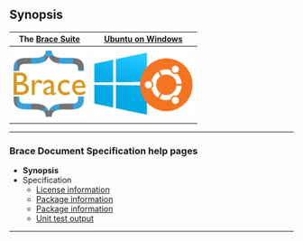 ## Synopsis

| **The [Brace Suite]** | **[Ubuntu on Windows]**   |
|:---------------------:|:-------------------------:|
| ![Brace logo]         | ![Ubuntu on Windows logo] |         |

[Brace Suite]: https://github.com/restarian/restarian/tree/master/brace/
[Ubuntu on Windows]: https://www.microsoft.com/en-us/store/p/ubuntu/9nblggh4msv6?activetab=pivot%3aoverviewtab

[Ubuntu on Windows logo]: https://raw.githubusercontent.com/restarian/restarian/master/doc/image/ubuntu_windows_logo.png
[Brace logo]: https://raw.githubusercontent.com/restarian/restarian/master/brace/doc/image/brace_logo_small.png

---
### Brace Document Specification help pages
* **Synopsis**
* Specification
  * [License information](https://github.com/restarian/brace_document_specification/blob/master/docs/specification/license_information.md)
  * [Package information](https://github.com/restarian/brace_document_specification/blob/master/docs/specification/package_information.md)
  * [Package information](https://github.com/restarian/brace_document_specification/blob/master/docs/specification/package_information.md)
  * [Unit test output](https://github.com/restarian/brace_document_specification/blob/master/docs/specification/unit_test_output.md)

---
